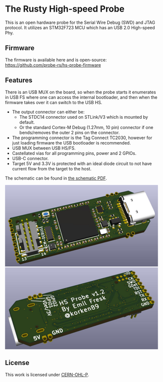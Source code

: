 # The Rusty High-speed Probe

This is an open hardware probe for the Serial Wire Debug (SWD) and JTAG protocol. It utilizes an
STM32F723 MCU which has an USB 2.0 High-speed Phy.

## Firmware

The firmware is available here and is open-source: https://github.com/probe-rs/hs-probe-firmware

## Features

There is an USB MUX on the board, so when the probe starts it enumerates in USB FS where one can
access the internal bootloader, and then when the firmware takes over it can switch to the USB HS.

* The output connector can either be:
    * The STDC14 connector used on STLink/V3 which is mounted by default.
    * Or the standard Cortex-M Debug (1.27mm, 10 pin) connector if one bends/removes the outer 2 pins on the connector.
* The programming connector is the Tag Connect TC2030, however for just loading firmware the USB bootloader is recommended.
* USB MUX between USB HS/FS.
* Castellated vias for all programming pins, power and 2 GPIOs.
* USB-C connector.
* Target 5V and 3.3V is protected with an ideal diode circuit to not have current flow from the target to the host.

The schematic can be found in [the schematic PDF](schematic-v1.2.pdf).

![alt text](hs-probe-top.jpg "probe")
![alt text](hs-probe-bot.jpg "probe")

## License

This work is licensed under [CERN-OHL-P](cern_ohl_p_v2.txt).
